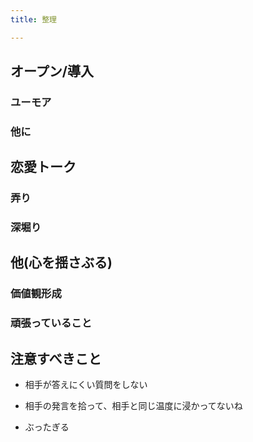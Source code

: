```yaml
---
title: 整理

---
```


## オープン/導入

### ユーモア

### 他に

## 恋愛トーク

### 弄り

### 深堀り

## 他(心を揺さぶる)

### 価値観形成

### 頑張っていること


## 注意すべきこと

- 相手が答えにくい質問をしない



- 相手の発言を拾って、相手と同じ温度に浸かってないね

- ぶったぎる
